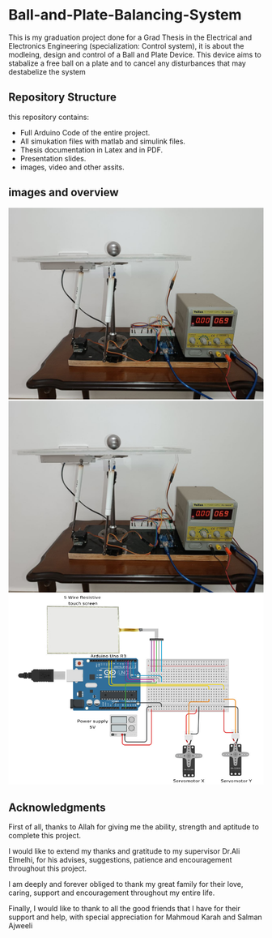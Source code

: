 # Ball-and-Plate-Balancing-System
This is my graduation project done for a Grad Thesis in the Electrical and Electronics Engineering (specialization: Control system), it is about the modleing, design and control of a Ball and Plate Device. This device aims to stabalize a free ball on a plate and to cancel any disturbances that may destabelize the system

## Repository Structure
this repository contains:
* Full Arduino Code of the entire project.
* All simukation files with matlab and simulink files.
* Thesis documentation in Latex and in PDF.
* Presentation slides.
* images, video and other assits.

## images and overview
![image](https://github.com/mbeayou/Ball-and-Plate-Balancing-System/blob/main/Assets/photo_2024-01-09_19-22-16.jpg)
![image](https://github.com/mbeayou/Ball-and-Plate-Balancing-System/blob/main/Assets/photo_2024-01-09_19-22-16.jpg)
![image](https://github.com/mbeayou/Ball-and-Plate-Balancing-System/blob/main/Documentation/Dissertation/Latex%20files/Figures/chapter02/Arduino_schematic.jpg)

## Acknowledgments
First of all, thanks to Allah for giving me the
ability, strength and aptitude to complete this
project.

I would like to extend my thanks and gratitude to
my supervisor Dr.Ali Elmelhi, for his advises,
suggestions, patience and encouragement
throughout this project.

I am deeply and forever obliged to thank my great
family for their love, caring, support and
encouragement throughout my entire life.

Finally, I would like to thank to all the good
friends that I have for their support and help,
with special appreciation for Mahmoud Karah
and Salman Ajweeli
